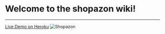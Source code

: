 # Welcome to the shopazon wiki!  
-----
[Live Demo on Heroku](https://shopazon.herokuapp.com/)
![Shopazon](https://github.com/chunyenHuang/shopazon/blob/master/screenshot.png)
